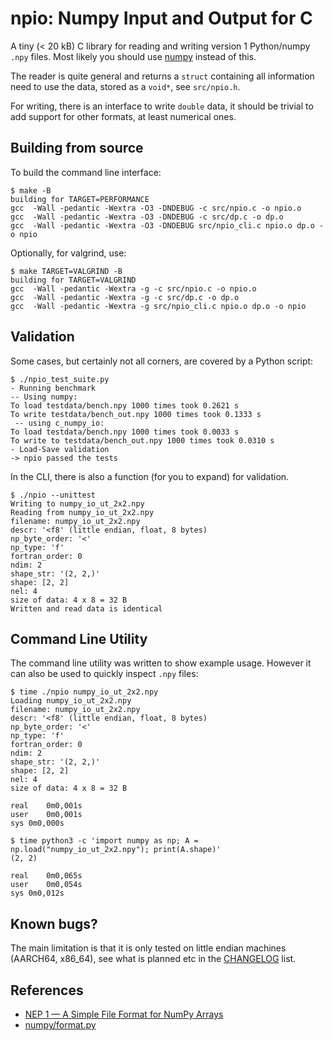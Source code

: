 # npio: Numpy Input and Output for C

A tiny (< 20 kB) C library for reading and writing version 1
Python/numpy `.npy` files.  Most likely you should use
[numpy](https://numpy.org/) instead of this.

The reader is quite general and returns a `struct` containing all
information need to use the data, stored as a `void*`, see
`src/npio.h`.

For writing, there is an interface to write `double` data, it should
be trivial to add support for other formats, at least numerical ones.

## Building from source
To build the command line interface:
``` shell
$ make -B
building for TARGET=PERFORMANCE
gcc  -Wall -pedantic -Wextra -O3 -DNDEBUG -c src/npio.c -o npio.o
gcc  -Wall -pedantic -Wextra -O3 -DNDEBUG -c src/dp.c -o dp.o
gcc  -Wall -pedantic -Wextra -O3 -DNDEBUG src/npio_cli.c npio.o dp.o -o npio
```
Optionally, for valgrind, use:

``` shell
$ make TARGET=VALGRIND -B
building for TARGET=VALGRIND
gcc  -Wall -pedantic -Wextra -g -c src/npio.c -o npio.o
gcc  -Wall -pedantic -Wextra -g -c src/dp.c -o dp.o
gcc  -Wall -pedantic -Wextra -g src/npio_cli.c npio.o dp.o -o npio
```

## Validation
Some cases, but certainly not all corners, are covered by a Python script:

``` shell
$ ./npio_test_suite.py
- Running benchmark
-- Using numpy:
To load testdata/bench.npy 1000 times took 0.2621 s
To write testdata/bench_out.npy 1000 times took 0.1333 s
 -- using c_numpy_io:
To load testdata/bench.npy 1000 times took 0.0033 s
To write to testdata/bench_out.npy 1000 times took 0.0310 s
- Load-Save validation
-> npio passed the tests
```
In the CLI, there is also a function (for you to expand) for validation.

``` shell
$ ./npio --unittest
Writing to numpy_io_ut_2x2.npy
Reading from numpy_io_ut_2x2.npy
filename: numpy_io_ut_2x2.npy
descr: '<f8' (little endian, float, 8 bytes)
np_byte_order: '<'
np_type: 'f'
fortran_order: 0
ndim: 2
shape_str: '(2, 2,)'
shape: [2, 2]
nel: 4
size of data: 4 x 8 = 32 B
Written and read data is identical
```

## Command Line Utility
The command line utility was written to show example usage. However it can also
be used to quickly inspect `.npy` files:

``` shell
$ time ./npio numpy_io_ut_2x2.npy
Loading numpy_io_ut_2x2.npy
filename: numpy_io_ut_2x2.npy
descr: '<f8' (little endian, float, 8 bytes)
np_byte_order: '<'
np_type: 'f'
fortran_order: 0
ndim: 2
shape_str: '(2, 2,)'
shape: [2, 2]
nel: 4
size of data: 4 x 8 = 32 B

real	0m0,001s
user	0m0,001s
sys	0m0,000s

$ time python3 -c 'import numpy as np; A = np.load("numpy_io_ut_2x2.npy"); print(A.shape)'
(2, 2)

real	0m0,065s
user	0m0,054s
sys	0m0,012s

```

## Known bugs?
The main limitation is that it is only tested on little endian
machines (AARCH64, x86_64), see what is planned etc in the
[CHANGELOG](CHANGELOG.md) list.

## References
- [NEP 1 — A Simple File Format for NumPy Arrays](https://github.com/numpy/numpy/blob/067cb067cb17a20422e51da908920a4fbb3ab851/doc/neps/nep-0001-npy-format.rst)
- [numpy/format.py](https://github.com/numpy/numpy/blob/main/numpy/lib/format.py)
